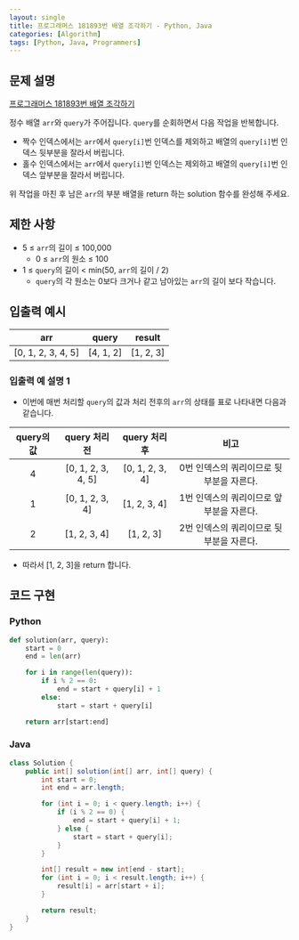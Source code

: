 ```yaml
---
layout: single
title: 프로그래머스 181893번 배열 조각하기 - Python, Java
categories: [Algorithm]
tags: [Python, Java, Programmers]
---
```


## 문제 설명
[프로그래머스 181893번 배열 조각하기](https://school.programmers.co.kr/learn/courses/30/lessons/181893)

정수 배열 `arr`와 `query`가 주어집니다.
`query`를 순회하면서 다음 작업을 반복합니다.

* 짝수 인덱스에서는 `arr`에서 `query[i]`번 인덱스를 제외하고 배열의 `query[i]`번 인덱스 뒷부분을 잘라서 버립니다.
* 홀수 인덱스에서는 `arr`에서 `query[i]`번 인덱스는 제외하고 배열의 `query[i]`번 인덱스 앞부분을 잘라서 버립니다.

위 작업을 마친 후 남은 `arr`의 부분 배열을 return 하는 solution 함수를 완성해 주세요.

## 제한 사항

* 5 ≤ `arr`의 길이 ≤ 100,000
  * 0 ≤ `arr`의 원소 ≤ 100
* 1 ≤ `query`의 길이 < min(50, `arr`의 길이 / 2)
  * `query`의 각 원소는 0보다 크거나 같고 남아있는 `arr`의 길이 보다 작습니다.

## 입출력 예시

|         arr          |    query     |   result    |
|:--------------------:|:------------:|:-----------:|
| \[0, 1, 2, 3, 4, 5\] | 	\[4, 1, 2\] | \[1, 2, 3\] |

### 입출력 예 설명 1

* 이번에 매번 처리할 `query`의 값과 처리 전후의 `arr`의 상태를 표로 나타내면 다음과 같습니다.

| query의 값 |      	query 처리 전      |    	query 처리 후     |           	비고            |
|:--------:|:---------------------:|:------------------:|:------------------------:|
|    4     | 	\[0, 1, 2, 3, 4, 5\] | 	\[0, 1, 2, 3, 4\] | 	0번 인덱스의 쿼리이므로 뒷부분을 자른다. |
|    1	    |  \[0, 1, 2, 3, 4\]	   |  \[1, 2, 3, 4\]	   | 1번 인덱스의 쿼리이므로 앞부분을 자른다.  |
|    2     |    	\[1, 2, 3, 4\]    |    	\[1, 2, 3\]    | 	2번 인덱스의 쿼리이므로 뒷부분을 자른다. |

* 따라서 \[1, 2, 3\]을 return 합니다.

## 코드 구현

### Python

```python
def solution(arr, query):
    start = 0
    end = len(arr)

    for i in range(len(query)):
        if i % 2 == 0:
            end = start + query[i] + 1
        else:
            start = start + query[i]

    return arr[start:end]
```

### Java

```java
class Solution {
    public int[] solution(int[] arr, int[] query) {
        int start = 0;
        int end = arr.length;

        for (int i = 0; i < query.length; i++) {
            if (i % 2 == 0) {
                end = start + query[i] + 1;
            } else {
                start = start + query[i];
            }
        }

        int[] result = new int[end - start];
        for (int i = 0; i < result.length; i++) {
            result[i] = arr[start + i];
        }

        return result;
    }
}
```